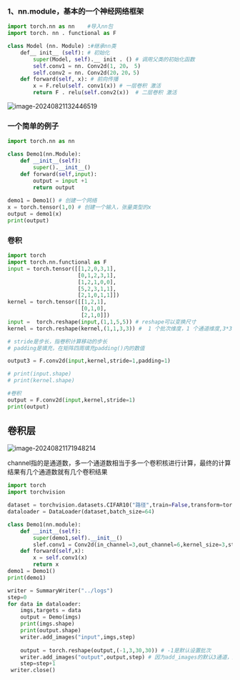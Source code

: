 ### 1、nn.module，基本的一个神经网络框架

```python
import torch.nn as nn    #导入nn包
import torch. nn . functional as F

class Model (nn. Module) :#继承nn类
	def__ init__ (self): # 初始化
		super(Model, self).__ init . () # 调用父类的初始化函数
		self.conv1 = nn. Conv2d(1, 20， 5)
		self.conv2 = nn. Conv2d(20，20，5)
	def forward(self, x): # 前向传播
		x = F.relu(self. conv1(x)) # 一层卷积 激活
		return F . relu(self.conv2(x)) 	# 二层卷积 激活

```

![image-20240821132446519](C:\Users\微光\AppData\Roaming\Typora\typora-user-images\image-20240821132446519.png)

### 一个简单的例子

```py
import torch.nn as nn

class Demo1(nn.Module):
    def __init__(self):
        super().__init__()
    def forward(self,input):
        output = input +1
        return output
    
demo1 = Demo1() # 创建一个网络
x = torch.tensor(1,0) # 创建一个输入，张量类型的x
output = demo1(x)
print(output)
```

### 卷积

```python
import torch
import torch.nn.functional as F
input = torch.tensor([[1,2,0,3,1],
                      [0,1,2,3,1],
                      [1,2,1,0,0],
                      [5,2,3,1,1],
                      [2,1,0,1,1]])
kernel = torch.tensor([[1,2,1],
                       [0,1,0],
                       [2,1,0]])
input =  torch.reshape(input,(1,1,5,5)) # reshape可以变换尺寸
kernel = torch.reshape(kernel,(1,1,3,3)) #  1 个批次维度，1 个通道维度,3*3的张量

# stride是步长，指卷积计算移动的步长
# padding是填充，在矩阵四周填充padding()内的数值

output3 = F.conv2d(input,kernel,stride=1,padding=1)

# print(input.shape)
# print(kernel.shape)

#卷积
output = F.conv2d(input,kernel,stride=1)
print(output)
```

## 卷积层

![image-20240821171948214](C:\Users\微光\AppData\Roaming\Typora\typora-user-images\image-20240821171948214.png)

channel指的是通道数，多一个通道数相当于多一个卷积核进行计算，最终的计算结果有几个通道数就有几个卷积结果

```py
import torch
import torchvision

dataset = torchvision.datasets.CIFAR10("路径",train=False,transform=torchvision.transforms.Totensor())
dataloader = DataLoader(dataset,batch_size=64)

class Demo1(nn.module):
    def __init__(self):
        super(demo1,self).__init__()
        slef.conv1 = Conv2d(in_channel=3,out_channel=6,kernel_size=3,stride=1,padding=0)
    def forward(self,x):
        x = self.conv1(x)
        return x
demo1 = Demo1()
print(demo1)

writer = SummaryWriter("../logs")
step=0
for data in dataloader:
    imgs,targets = data
    output = Demo(imgs)
    print(imgs.shape)
    print(output.shape)
    writer.add_images("input",imgs,step)
    
    output = torch.reshape(output,(-1,3,30,30)) # -1是默认设置批次
    writer.add_images("output",output,step) # 因为add_images的默认3通道，所以要修改output的通道数
    step=step+1
 writer.close()
```

